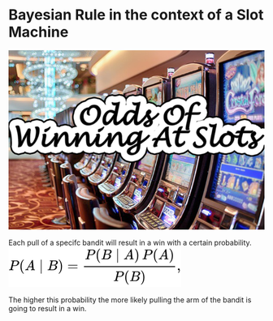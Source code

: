 # Bayesian Rule in the context of a Slot Machine

![Header](img/Slot-Machine-Odds7.png)


Each pull of a specifc bandit will result in a win with a certain probability.
![Title](img/Bayes.svg)

The higher this probability the more likely pulling the arm of the bandit is going to result in a win.
